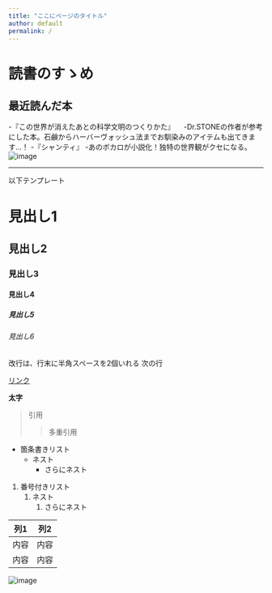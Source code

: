 ```yaml
---
title: "ここにページのタイトル"
author: default
permalink: /
---
```

# 読書のすゝめ
## 最近読んだ本
-『この世界が消えたあとの科学文明のつくりかた』
　-Dr.STONEの作者が参考にした本。石鹸からハーバーヴォッシュ法までお馴染みのアイテムも出てきます…！
-『シャンティ』
  -あのボカロが小説化！独特の世界観がクセになる。
![image](../GHPages_WebSite/assets/images/IMG_6061.jpg)



---

以下テンプレート

# 見出し1
## 見出し2
### 見出し3
#### 見出し4
##### 見出し5
###### 見出し6

改行は、行末に半角スペースを2個いれる
次の行

[リンク](https://www.google.co.jp/)

**太字**

> 引用
>> 多重引用


- 箇条書きリスト
  - ネスト
    - さらにネスト


1. 番号付きリスト
   1. ネスト
      1. さらにネスト


| 列1  | 列2  |
|-----|-----|
| 内容  | 内容  |
| 内容  | 内容  |

![image](/GHPages_WebSite/assets/images/logo-150.png)

